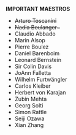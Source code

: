 **IMPORTANT MAESTROS**

- ~~Arturo Toscanini~~
- ~~Nadia Boulanger~~~
- Claudio Abbado
- Marin Alsop
- Pierre Boulez
- Daniel Barenboim
- Leonard Bernstein
- Sir Colin Davis
- JoAnn Falletta
- Wilhelm Furtwängler
- Carlos Kleiber
- Herbert von Karajan
- Zubin Mehta
- Georg Solti
- Simon Rattle
- Seiji Ozawa
- Xian Zhang